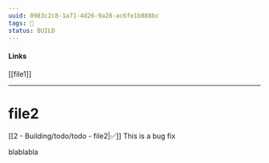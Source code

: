 ```yaml
---
uuid: 0983c2c8-1a71-4d26-9a28-ac6fe1b888bc
tags: 🧠
status: BUILD
---
```

#### Links
[[file1]]

---
# file2
[[2 - Building/todo/todo - file2|✅]]
This is a bug fix



blablabla
